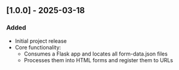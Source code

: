 ## [1.0.0] - 2025-03-18
### Added
- Initial project release
- Core functionality:
    - Consumes a Flask app and locates all form-data.json files
    - Processes them into HTML forms and register them to URLs